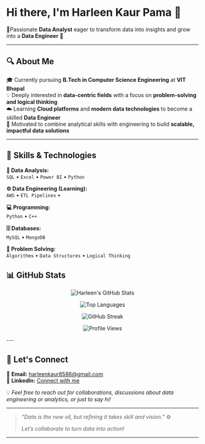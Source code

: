 # Hi there, I'm Harleen Kaur Pama 👋  
🎯Passionate **Data Analyst** eager to transform data into insights and grow into a **Data Engineer** 🚀

---

## 🔍 About Me

🎓 Currently pursuing **B.Tech in Computer Science Engineering** at **VIT Bhopal**  
💡 Deeply interested in **data-centric fields** with a focus on **problem-solving and logical thinking**  
☁️ Learning **Cloud platforms** and **modern data technologies** to become a skilled **Data Engineer**  
🚀 Motivated to combine analytical skills with engineering to build **scalable, impactful data solutions**

---

## 🌟 Skills & Technologies

**🔎 Data Analysis:**  
`SQL` • `Excel` • `Power BI` • `Python `

**⚙️ Data Engineering (Learning):**  
`AWS` • `ETL Pipelines` • 

**💻 Programming:**  
`Python` • `C++`

**🗄️ Databases:**  
`MySQL` • `MongoDB`

**🧠 Problem Solving:**  
`Algorithms` • `Data Structures` • `Logical Thinking`
## 📊 GitHub Stats

<div align="center">

![Harleen's GitHub Stats](https://github-readme-stats.vercel.app/api?username=HarleenPama&show_icons=true&theme=tokyonight&border_radius=10&hide_border=false&rank_icon=github)

![Top Languages](https://github-readme-stats.vercel.app/api/top-langs/?username=HarleenPama&layout=compact&theme=tokyonight&border_radius=10&hide_border=false)

![GitHub Streak](https://streak-stats.demolab.com?user=HarleenPama&theme=tokyonight&border_radius=10&date_format=M%20j%5B%2C%20Y%5D)

![Profile Views](https://komarev.com/ghpvc/?username=HarleenPama&label=Profile%20Views&color=1DA1F2&style=flat-square)

</div>
---

## 💬 Let's Connect

📧 **Email:** harleenkaur8586@gmail.com  
🔗 **LinkedIn:** [Connect with me](https://www.linkedin.com/in/harleen-kaur-pama-635539251)  

💡 *Feel free to reach out for collaborations, discussions about data engineering or analytics, or just to say hi!*

---

> _“Data is the new oil, but refining it takes skill and vision.”_ ⚙️
> 
> _Let’s collaborate to turn data into action!_

---

<!-- GitHub Stats (optional) -->
<!-- ![GitHub Stats](https://github-readme-stats.vercel.app/api?username=YOUR_GITHUB_USERNAME&show_icons=true&theme=radical) -->
